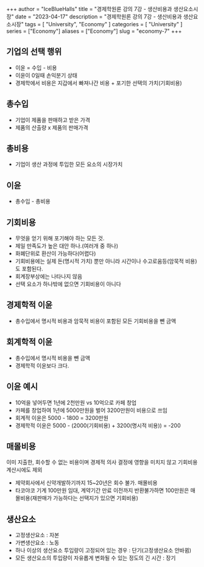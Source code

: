 +++
author = "IceBlueHalls"
title = "경제학원론 강의 7강 - 생산비용과 생산요소시장"
date = "2023-04-17"
description = "경제학원론 강의 7강 - 생산비용과 생산요소시장"
tags = [
    "University",
    "Economy"
]
categories = [
    "University"
]
series = ["Economy"]
aliases = ["Economy"]
slug = "economy-7"
+++

## 기업의 선택 행위
* 이윤 = 수입 - 비용
* 이윤이 0일때 손익분기 상태
* 경제학에서 비용은 지갑에서 빠져나간 비용 + 포기한 선택의 가치(기회비용)

## 총수입
* 기업이 제품을 판매하고 받은 가격
* 제품의 산출량 x 제품의 판매가격

## 총비용
* 기업이 생산 과정에 투입한 모든 요소의 시장가치

## 이윤
* 총수입 - 총비용

## 기회비용
* 무엇을 얻기 위해 포기해야 하는 모든 것.
* 제일 만족도가 높은 대안 하나.(여러개 중 하나)
* 화폐단위로 환산이 가능하다(어렵다)
* 기회비용에는 실제 돈(명시적 가치) 뿐만 아니라 시간이나 수고로움등(암묵적 비용)도 포함된다.
* 회계장부상에는 나타나지 않음
* 선택 요소가 하나밖에 없으면 기회비용이 아니다


## 경제학적 이윤
* 총수입에서 명시적 비용과 암묵적 비용이 포함된 모든 기회비용을 뺀 금액

## 회계학적 이윤
* 총수입에서 명시적 비용을 뺀 금액
* 경제학적 이윤보다 크다.

## 이윤 예시
* 10억을 넣어두면 1년에 2천만원 vs 10억으로 카페 창업
* 카페를 창업하여 1년에 5000만원을 벌어 3200만원이 비용으로 쓰임
* 회계적 이윤은 5000 - 1800 = 3200만원
* 경제학적 이윤은 5000 - (2000(기회비용) + 3200(명시적 비용)) = -200

## 매몰비용
이미 지출한, 회수할 수 없는 비용이며 경제적 의사 결정에 영향을 미치지 않고 기회비용 계산시에도 제외
* 제약회사에서 신약개발하기까지 15~20년은 회수 불가. 매몰비용
* 타코야코 기계 100만원 임대, 계약기간 만료 이전까지 반환불가하면 100만원은 매몰비용(재판매가 가능하다는 선택지가 있으면 기회비용)

## 생산요소
* 고정생산요소 : 자본
* 가변생산요소 : 노동
* 하나 이상의 생산요소 투입량이 고정되어 있는 경우 : 단기(고정생산요소 안바뀜)
* 모든 생산요소의 투입량이 자유롭게 변화될 수 있는 정도의 긴 시간 : 장기